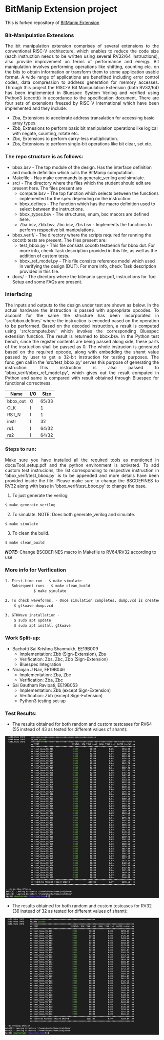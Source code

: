# BitManip Extension project

This is forked repository of [BitManip Extension](https://gitlab.com/mindgrove1/shakti/bboxStudents). 

### Bit-Manipulation Extensions

<div align="justify"> The bit manipulation extension comprises of several extensions to the conventional RISC-V architecture, which enables to reduce the code size (each instruction needs to be written using several RV32/64 instructions), also provide improvement on terms of performance and energy. Bit manipulation involves performing operations like shifting, counting etc. on the bits to obtain information or transform them to some application usable format. A wide range of applications are benefitted including error control codes, data compression to address generation for memory accesses. Through this project the RISC-V Bit Manipulation Extension (both RV32/64) has been implemented in Bluespec System Verilog and verified using Python3 (cocotb) in accordance to the specification document. There are four sets of extensions freezed by RISC-V international which have been implemented and they include:  </div>

- Zba, Extensions to accelerate address transalation for accessing basic array types.
- Zbb, Extnesions to perform basic bit manipulation operations like logical with negate, counting, rotate etc. 
- Zbc, Extensions to perform carry-less multiplication.
- Zbs, Extensions to perform single-bit operations like bit clear, set etc. 

### The repo structure is as follows:
- bbox.bsv - The top module of the design. Has the interface definition and module definition which calls the BitManip computation.
- Makefile - Has make commands to generate_verilog and simulate.
- src/ - The directory where the files which the student should edit are present here. The files present are
	- compute.bsv - The top function which selects between the functions implemented for the spec depending on the instruction.
	- bbox.defines - The function which has the macro definition used to select between the instructions.
	- bbox_types.bsv - The structures, enum, bsc macors are defined here.
	- Zba.bsv, Zbb.bsv, Zbc.bsv, Zbs.bsv - Implements the functions to perform respective bit manipulations. 
- bbox_verif/ - The directory where the scripts required for running the cocotb tests are present. The files present are:
	- test_bbox.py - This file consists cocotb testbench for bbox dut. For more info, check Task description provided in this file, as well as the addition of custom tests. 
	- bbox_ref_model.py - This file consists reference model which used in verifying the design (DUT). For more info, check Task description provided in this file. 
- docs/ - The directory where the bitmanip spec pdf, instructions for Tool Setup and some FAQs are present. 

### Interfacing 

<div align="justify"> The inputs and outputs to the design under test are shown as below. In the actual hardware the instruction is passed with appropriate opcodes. To account for the same the structure has been incorporated in 'src/bbox.defines' where the instruction is encoded based on the operation to be performed. Based on the decoded instruction, a result is computed using 'src/compute.bsv' which invokes the corresponding Bluespec extension function. The result is returned to bbox.bsv. In the Python test bench, since the register contents are being passed along side, these parts of the insrtuction shall be passed as 0. The whole instrucion is generated based on the required opcode, along with embedding the shamt value passed by user to get a 32-bit instruction for testing purposes. The func_gen call in the 'src/test_bbox.py' serves this purpose of generating the instruction. This instruction is also passed to 'bbox_verif/bbox_ref_model.py', which gives out the result computed in Python and same is compared with result obtained through Bluespec for functional correctness. </div>

| Name | I/O | Size |
| --- | --- | --- |
| bbox_out | O | 65/33|
| CLK | I  | 1  |
| RST_N | I | 1 |
| instr | I | 32 |
| rs1 | I | 64/32 |
| rs2 | I | 64/32 | 


### Steps to run:

<div align="justify"> Make sure you have installed all the required tools as mentioned in docs/Tool_setup.pdf and the python environment is activated. To add custom test instrucions, 
the list corresponding to respective instruction in 'bbox_verif/test_bbox.py' is to be appended and more details have been provided inside the file. Please make sure to change the BSCDEFINES to RV32 along with base in 'bbox_verif/test_bbox.py' to change the base. </div>

1. To just generate the verilog
```bash
$ make generate_verilog
```
2. To simulate. NOTE: Does both generate_verilog and simulate.
```bash
$ make simulate
```
3. To clean the build.
```bash
$ make clean_build
```

**_NOTE:_** Change BSCDEFINES macro in Makefile to RV64/RV32 according to use. 

### More info for Verification

```bash
1. First-time run - $ make simulate
   Subsequent runs - $ make clean_build
   		     $ make simulate
```
```bash
2. To check waveforms, - Once simulation completes, dump.vcd is created in bbox/
    $ gtkwave dump.vcd
```    
```bash    
3. GTKWave installation - 
	$ sudo apt update
	$ sudo apt install gtkwave
```    

### Work Split-up: 
- Bachotti Sai Krishna Shanmukh, EE19B009
	- Implementation: Zbb (Sign-Extension), Zbs
	- Verification: Zbs, Zbc, Zbb (Sign-Extension)
	- Bluespec Integration
- Niranjan J Nair, EE19B046
	- Implementation: Zba, Zbc
	- Verification: Zba, Zbc
- Sai Gautham Ravipati, EE19B053
	- Implementation: Zbb (except Sign-Extension) 
	- Verification: Zbb (except Sign-Extension)
	- Python3 testing set-up

### Test Results: 
- The results obtained for both random and custom testcases for RV64 (55 instead of 43 as tested for different values of shamt): 

![image.png](./image.png)

- The results obtained for both random and custom testcases for RV32 (36 instead of 32 as tested for different values of shamt): 

![image-1.png](./image-1.png)

